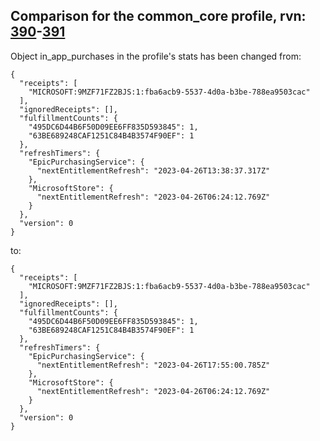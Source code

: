 ## Comparison for the common_core profile, rvn: [390](https://github.com/PRO100KatYT/FortniteProfileRevisions/tree/main/profiles/common_core/390%20common_core.json)-[391](https://github.com/PRO100KatYT/FortniteProfileRevisions/tree/main/profiles/common_core/391%20common_core.json)

Object in_app_purchases in the profile's stats has been changed from:

```
{
  "receipts": [
    "MICROSOFT:9MZF71FZ2BJS:1:fba6acb9-5537-4d0a-b3be-788ea9503cac"
  ],
  "ignoredReceipts": [],
  "fulfillmentCounts": {
    "495DC6D44B6F50D09EE6FF835D593845": 1,
    "63BE689248CAF1251C84B4B3574F90EF": 1
  },
  "refreshTimers": {
    "EpicPurchasingService": {
      "nextEntitlementRefresh": "2023-04-26T13:38:37.317Z"
    },
    "MicrosoftStore": {
      "nextEntitlementRefresh": "2023-04-26T06:24:12.769Z"
    }
  },
  "version": 0
}
```

to:

```
{
  "receipts": [
    "MICROSOFT:9MZF71FZ2BJS:1:fba6acb9-5537-4d0a-b3be-788ea9503cac"
  ],
  "ignoredReceipts": [],
  "fulfillmentCounts": {
    "495DC6D44B6F50D09EE6FF835D593845": 1,
    "63BE689248CAF1251C84B4B3574F90EF": 1
  },
  "refreshTimers": {
    "EpicPurchasingService": {
      "nextEntitlementRefresh": "2023-04-26T17:55:00.785Z"
    },
    "MicrosoftStore": {
      "nextEntitlementRefresh": "2023-04-26T06:24:12.769Z"
    }
  },
  "version": 0
}
```

<br><br>
